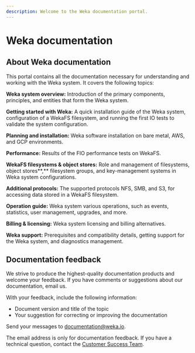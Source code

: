 ```yaml
---
description: Welcome to the Weka documentation portal.
---
```


# Weka documentation

## About Weka documentation

This portal contains all the documentation necessary for understanding and working with the Weka system. It covers the following topics:

**Weka system overview:** Introduction of the primary components, principles, and entities that form the Weka system.

**Getting started with Weka:** A quick installation guide of the Weka system, configuration of a WekaFS filesystem, and running the first IO tests to validate the system configuration.

**Planning and installation:** Weka software installation on bare metal, AWS, and GCP environments.

**Performance:** Results of the FIO performance tests on WekaFS.

**WekaFS filesystems & object stores:** Role and management of filesystems, object stores**,** filesystem groups, and key-management systems in Weka system configurations.

**Additional protocols:** The supported protocols NFS, SMB, and S3, for accessing data stored in a WekaFS filesystem.

**Operation guide:** Weka system various operations, such as events, statistics, user management, upgrades, and more.

**Billing & licensing:** Weka system licensing and billing alternatives.

**Weka support:** Prerequisites and compatibility details, getting support for the Weka system, and diagnostics management.

## Documentation feedback

We strive to produce the highest-quality documentation products and welcome your feedback. If you have comments or suggestions about our documentation, email us.

With your feedback, include the following information:

* Document version and title of the topic
* Your suggestion for correcting or improving the documentation

Send your messages to [documentation@weka.io](mailto:documentation@weka.io).

The email address is only for documentation feedback. If you have a technical question, contact the [Customer Success Team](support/getting-support-for-your-weka-system.md).
